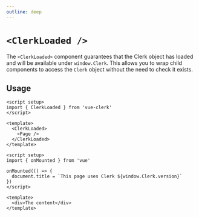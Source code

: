 ```yaml
---
outline: deep
---
```


# `<ClerkLoaded />`

The `<ClerkLoaded>` component guarantees that the Clerk object has loaded and will be available under `window.Clerk`. This allows you to wrap child components to access the `Clerk` object without the need to check it exists.

## Usage

```vue
<script setup>
import { ClerkLoaded } from 'vue-clerk'
</script>

<template>
  <ClerkLoaded>
    <Page />
  </ClerkLoaded>
</template>
```

```vue
<script setup>
import { onMounted } from 'vue'

onMounted(() => {
  document.title = `This page uses Clerk ${window.Clerk.version}`
})
</script>

<template>
  <div>The content</div>
</template>
```
